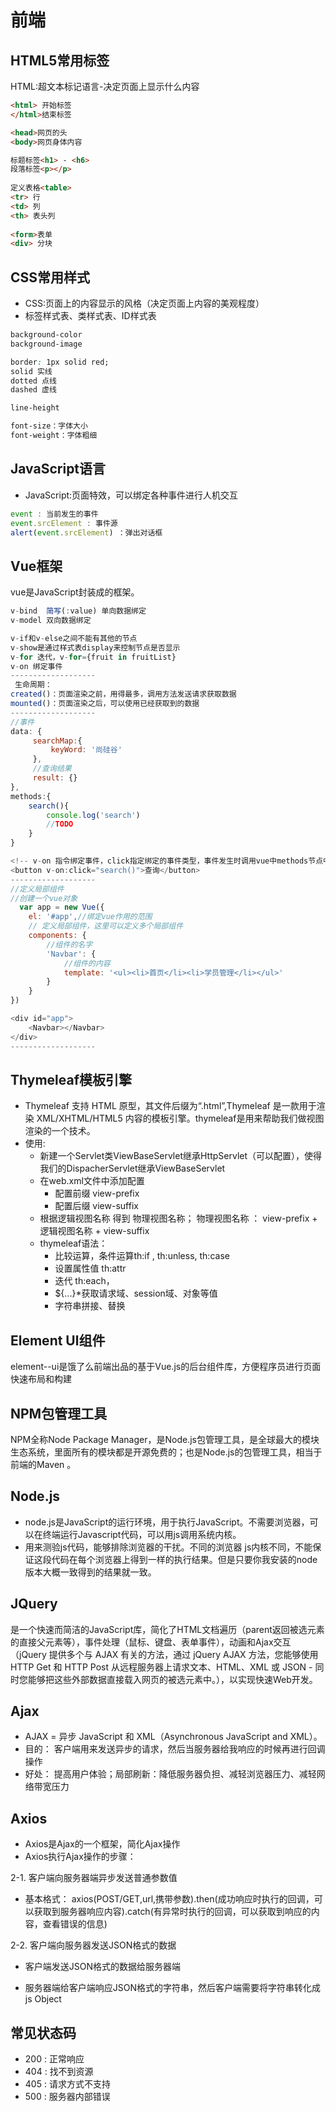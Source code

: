 # 前端

## HTML5常用标签

HTML:超文本标记语言-决定页面上显示什么内容

```html
<html> 开始标签
</html>结束标签

<head>网页的头
<body>网页身体内容

标题标签<h1> - <h6>
段落标签<p></p>
  
定义表格<table> 
<tr> 行
<td> 列
<th> 表头列
  
<form>表单
<div> 分块
```

## CSS常用样式

- CSS:页面上的内容显示的风格（决定页面上内容的美观程度）
- 标签样式表、类样式表、ID样式表

```css
background-color
background-image

border: 1px solid red;
solid 实线
dotted 点线
dashed 虚线

line-height

font-size：字体大小
font-weight：字体粗细
```

## JavaScript语言

- JavaScript:页面特效，可以绑定各种事件进行人机交互

```js
event : 当前发生的事件
event.srcElement : 事件源
alert(event.srcElement) ：弹出对话框
```

## Vue框架

vue是JavaScript封装成的框架。

```js
v-bind  简写(:value) 单向数据绑定
v-model 双向数据绑定

v-if和v-else之间不能有其他的节点
v-show是通过样式表display来控制节点是否显示
v-for 迭代，v-for={fruit in fruitList}
v-on 绑定事件
-------------------
 生命周期：
created()：页面渲染之前，用得最多，调用方法发送请求获取数据  
mounted()：页面渲染之后，可以使用已经获取到的数据
-------------------
//事件
data: {
     searchMap:{
         keyWord: '尚硅谷'
     },
     //查询结果
     result: {}
},
methods:{
    search(){
        console.log('search')
        //TODO
    }
}

<!-- v-on 指令绑定事件，click指定绑定的事件类型，事件发生时调用vue中methods节点中定义的方法 -->
<button v-on:click="search()">查询</button>
-------------------
//定义局部组件
//创建一个vue对象 
  var app = new Vue({
    el: '#app',//绑定vue作用的范围 
    // 定义局部组件，这里可以定义多个局部组件
    components: {
        //组件的名字
        'Navbar': {
            //组件的内容
            template: '<ul><li>首页</li><li>学员管理</li></ul>'
        }
    }
})

<div id="app">
    <Navbar></Navbar>
</div>
-------------------
```

## Thymeleaf模板引擎

- Thymeleaf 支持 HTML 原型，其文件后缀为“.html”,Thymeleaf 是一款用于渲染 XML/XHTML/HTML5 内容的模板引擎。thymeleaf是用来帮助我们做视图渲染的一个技术。
- 使用:
  - 新建一个Servlet类ViewBaseServlet继承HttpServlet（可以配置），使得我们的DispacherServlet继承ViewBaseServlet
  - 在web.xml文件中添加配置
       - 配置前缀 view-prefix
       - 配置后缀 view-suffix
  - 根据逻辑视图名称 得到 物理视图名称；
    物理视图名称 ：   view-prefix + 逻辑视图名称 + view-suffix
  - thymeleaf语法：
     - 比较运算，条件运算th:if , th:unless, th:case
     - 设置属性值 th:attr
     -  迭代 th:each，
     - ${...}*获取请求域、session域、对象等值
     - 字符串拼接、替换

## Element Ul组件

element--ui是饿了么前端出品的基于Vue.js的后台组件库，方便程序员进行页面快速布局和构建

## NPM包管理工具

NPM全称Node Package Manager，是Node.js包管理工具，是全球最大的模块生态系统，里面所有的模块都是开源免费的；也是Node.js的包管理工具，相当于前端的Maven 。

## Node.js

- node.js是JavaScript的运行环境，用于执行JavaScript。不需要浏览器，可以在终端运行Javascript代码，可以用js调用系统内核。
- 用来测验js代码，能够排除浏览器的干扰。不同的浏览器 js内核不同，不能保证这段代码在每个浏览器上得到一样的执行结果。但是只要你我安装的node版本大概一致得到的结果就一致。

## JQuery

是一个快速而简洁的JavaScript库，简化了HTML文档遍历（parent返回被选元素的直接父元素等），事件处理（鼠标、键盘、表单事件），动画和Ajax交互（jQuery 提供多个与 AJAX 有关的方法，通过 jQuery AJAX 方法，您能够使用 HTTP Get 和 HTTP Post 从远程服务器上请求文本、HTML、XML 或 JSON - 同时您能够把这些外部数据直接载入网页的被选元素中。），以实现快速Web开发。

## Ajax

- AJAX = 异步 JavaScript 和 XML（Asynchronous JavaScript and XML）。
- 目的： 客户端用来发送异步的请求，然后当服务器给我响应的时候再进行回调操作
- 好处： 提高用户体验；局部刷新：降低服务器负担、减轻浏览器压力、减轻网络带宽压力

## Axios

- Axios是Ajax的一个框架，简化Ajax操作
- Axios执行Ajax操作的步骤：

2-1. 客户端向服务器端异步发送普通参数值
 - 基本格式： axios(POST/GET,url,携带参数).then(成功响应时执行的回调，可以获取到服务器响应内容).catch(有异常时执行的回调，可以获取到响应的内容，查看错误的信息)

 2-2. 客户端向服务器发送JSON格式的数据

 - 客户端发送JSON格式的数据给服务器端

 -  服务器端给客户端响应JSON格式的字符串，然后客户端需要将字符串转化成js Object

## 常见状态码

- 200 : 正常响应
- 404 : 找不到资源
- 405 : 请求方式不支持
- 500 : 服务器内部错误